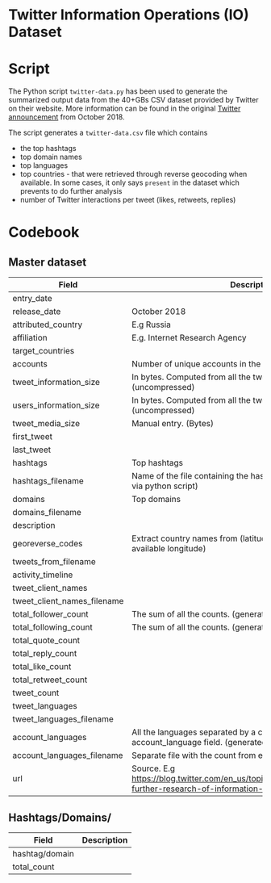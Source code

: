 # Twitter Information Operations (IO) Dataset
# Script
The Python script `twitter-data.py` has been used to generate the summarized output data from the 40+GBs CSV dataset provided by Twitter on their website.
More information can be found in the original [Twitter announcement](https://blog.twitter.com/en_us/topics/company/2018/enabling-further-research-of-information-operations-on-twitter.html) from October 2018.

The script generates a `twitter-data.csv` file which contains
- the top hashtags
- top domain names
- top languages
- top countries - that were retrieved through reverse geocoding when available. In some cases, it only says `present` in the dataset which prevents to do further analysis
- number of Twitter interactions per tweet (likes, retweets, replies)

# Codebook
## Master dataset
| Field                       | Description  |
|-----------------------------|--------------|
| entry_date                  |              |
| release_date                | October 2018 |
| attributed_country          | E.g Russia   |
| affiliation                 | E.g. Internet Research Agency |
| target_countries            |              |
| accounts                    | Number of unique accounts in the datasets |
| tweet_information_size      | In bytes. Computed from all the tweets CSV files (uncompressed) |
| users_information_size      | In bytes. Computed from all the tweets CSV files (uncompressed) |
| tweet_media_size            | Manual entry. (Bytes) |
| first_tweet                 |              |
| last_tweet                  |              |
| hashtags                    | Top hashtags |
| hashtags_filename           | Name of the file containing the hashtag information (generated via python script) |
| domains                     | Top domains  |
| domains_filename            |              |
| description                 |              |
| georeverse_codes            | Extract country names from (latitude geo-located latitude, if available longitude) |
| tweets_from_filename        |              |
| activity_timeline           |              |
| tweet_client_names          |              |
| tweet_client_names_filename |              |
| total_follower_count        | The sum of all the counts. (generated via a python script) |
| total_following_count       | The sum of all the counts. (generated via a python script) |
| total_quote_count           |              |
| total_reply_count           |              |
| total_like_count            |              |
| total_retweet_count         |              |
| tweet_count                 |              |
| tweet_languages             |              |
| tweet_languages_filename    |              |
| account_languages           | All the languages separated by a comma from account_language field. (generated via a python script) |
| account_languages_filename  | Separate file with the count from each languages |
| url                         | Source. E.g https://blog.twitter.com/en_us/topics/company/2018/enabling-further-research-of-information-operations-on-twitter.html |

## Hashtags/Domains/
| Field                       | Description  |
|-----------------------------|--------------|
| hashtag/domain              |              |
| total_count                 |              |